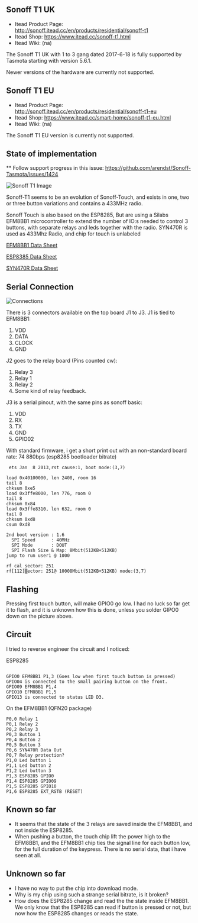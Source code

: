 ## Sonoff T1 UK

* Itead Product Page: http://sonoff.itead.cc/en/products/residential/sonoff-t1
* Itead Shop: https://www.itead.cc/sonoff-t1.html
* Itead Wiki: (na)

The Sonoff T1 UK with 1 to 3 gang dated 2017-6-18 is fully supported by Tasmota starting with version 5.6.1.

Newer versions of the hardware are currently not supported.

## Sonoff T1 EU

* Itead Product Page: http://sonoff.itead.cc/en/products/residential/sonoff-t1-eu
* Itead Shop: https://www.itead.cc/smart-home/sonoff-t1-eu.html
* Itead Wiki: (na)

The Sonoff T1 EU version is currently not supported.

## State of implementation
** Follow support progress in this issue: https://github.com/arendst/Sonoff-Tasmota/issues/1424

![Sonoff T1 Image](https://cdn.itead.cc/media/catalog/product/cache/1/thumbnail/160x160/9df78eab33525d08d6e5fb8d27136e95/s/o/sonoff_t1_000.jpg)

Sonoff-T1 seems to be an evolution of Sonoff-Touch, and exists in one, two or three button variations and contains a 433MHz radio.

Sonoff Touch is also based on the ESP8285, But are using a Silabs EFM8BB1 microcontroller to extend the number of IO:s needed to control 3 buttons, with separate relays and leds together with the radio. SYN470R is used as 433Mhz Radio, and chip for touch is unlabeled


[EFM8BB1 Data Sheet](https://www.silabs.com/documents/public/data-sheets/efm8bb1-datasheet.pdf)

[ESP8385 Data Sheet](http://www.espressif.com/sites/default/files/documentation/0a-esp8285_datasheet_en.pdf)

[SYN470R Data Sheet](https://www.birdandgua.net/bird/wp-content/uploads/2016/09/SYN470R-Synoxo.pdf)

## Serial Connection

![Connections](https://user-images.githubusercontent.com/29403034/33187392-5a4902e4-d089-11e7-9522-ab7e70301c58.jpg)

There is 3 connectors available on the top board J1 to J3.
J1 is tied to EFM8BB1:
1. VDD
2. DATA
3. CLOCK
4. GND

J2 goes to the relay board (Pins counted cw):
1. Relay 3
2. Relay 1
7. Relay 2
8. Some kind of relay feedback.

J3 is a serial pinout, with the same pins as sonoff basic:
1. VDD
2. RX
3. TX
4. GND
5. GPIO02

With standard firmware, i get a short print out with an non-standard board rate: 74 880bps (esp8285 bootloader bitrate)

```
 ets Jan  8 2013,rst cause:1, boot mode:(3,7)

load 0x40100000, len 2408, room 16
tail 8
chksum 0xe5
load 0x3ffe8000, len 776, room 0
tail 8
chksum 0x84
load 0x3ffe8310, len 632, room 0
tail 8
chksum 0xd8
csum 0xd8

2nd boot version : 1.6
  SPI Speed      : 40MHz
  SPI Mode       : DOUT
  SPI Flash Size & Map: 8Mbit(512KB+512KB)
jump to run user1 @ 1000

rf cal sector: 251
rf[112]▒ector: 251@ 10008Mbit(512KB+512KB) mode:(3,7)
```

## Flashing
Pressing first touch button, will make GPIO0 go low. I had no luck so far get it to flash, and it is unknown how this is done, unless you solder GIPO0 down on the picture above.

## Circuit
I tried to reverse engineer the circuit and I noticed:

ESP8285
```

GPIO0 EFM8BB1 P1,3 (Goes low when first touch button is pressed)
GPIO04 is connected to the small pairing button on the front.
GPIO09 EFM8BB1 P1,4
GPIO10 EFM8BB1 P1,5
GPIO13 is connected to status LED D3.
```

On the EFM8BB1 (QFN20 package)
```
P0,0 Relay 1
P0,1 Relay 2
P0,2 Relay 3
P0,3 Button 1
P0,4 Button 2
P0,5 Button 3
P0,6 SYN470R Data Out
P0,7 Relay protection?
P1,0 Led button 1
P1,1 Led button 2
P1,2 Led button 3
P1,3 ESP8285 GPIO0
P1,4 ESP8285 GPIO09
P1,5 ESP8285 GPIO10
P1,6 ESP8285 EXT_RSTB (RESET)
```

## Known so far
* It seems that the state of the 3 relays are saved inside the EFM8BB1, and not inside the ESP8285.
* When pushing a button, the touch chip lift the power high to the EFM8BB1, and the EFM8BB1 chip ties the signal line for each button low, for the full duration of the keypress. There is no serial data, that i have seen at all.

## Unknown so far

* I have no way to put the chip into download mode.
* Why is my chip using such a strange serial bitrate, is it broken?
* How does the ESP8285 change and read the the state inside EFM8BB1. We only know that the ESP8285 can read if button is pressed or not, but now how the ESP8285 changes or reads the state.